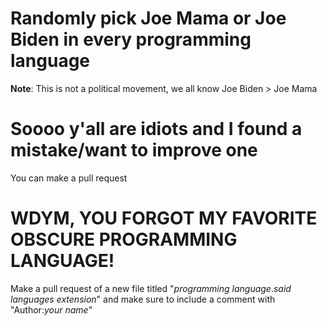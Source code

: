 # Randomly pick Joe Mama or Joe Biden in every programming language
**Note**: This is not a political movement, we all know Joe Biden > Joe Mama
# Soooo y'all are idiots and I found a mistake/want to improve one
You can make a pull request
# WDYM, YOU FORGOT MY FAVORITE OBSCURE PROGRAMMING LANGUAGE!
Make a pull request of a new file titled "*programming language*.*said languages extension*" and make sure to include a comment with "Author:*your name*"
